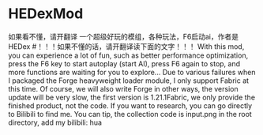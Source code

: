 # HEDexMod
如果看不懂，请开翻译
一个超级好玩的模组，各种玩法，F6启动ai，作者是HEDex
#！！！如果不懂的话，请开翻译读下面的文字！！！
With this mod, you can experience a lot of fun, such as better performance optimization, press the F6 key to start autoplay (start AI), press F6 again to stop, and more functions are waiting for you to explore... Due to various failures when I packaged the Forge heavyweight loader module, I only support Fabric at this time. Of course, we will also write Forge in other ways, the version update will be very slow, the first version is 1.21.1Fabric, we only provide the finished product, not the code. If you want to research, you can go directly to Bilibili to find me. You can tip, the collection code is input.png in the root directory, add my bilibili: hua

